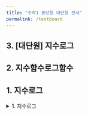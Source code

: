 ```yaml
---
title: "수학1 중단원 대단원 판서"
permalink: /testboard
---
```

## 3. [대단원] 지수로그

## 2. 지수함수로그함수

## 1. 지수로그


<details>
<summary>1. 지수로그</summary>
<div markdown="1">
<img src="/assets/one chungsoo jpg test/[중단원 유튜브] 1. 지수로그_페이지_01.jpg"/>

<img src="/assets/one chungsoo jpg test/[중단원 유튜브] 1. 지수로그_페이지_02.jpg"/>

<img src="/assets/one chungsoo jpg test/[중단원 유튜브] 1. 지수로그_페이지_03.jpg"/>

<img src="/assets/one chungsoo jpg test/[중단원 유튜브] 1. 지수로그_페이지_04.jpg"/>

<img src="/assets/one chungsoo jpg test/[중단원 유튜브] 1. 지수로그_페이지_05.jpg"/>

<img src="/assets/one chungsoo jpg test/[중단원 유튜브] 1. 지수로그_페이지_06.jpg"/>

<img src="/assets/one chungsoo jpg test/[중단원 유튜브] 1. 지수로그_페이지_07.jpg"/>

<img src="/assets/one chungsoo jpg test/[중단원 유튜브] 1. 지수로그_페이지_08.jpg"/>

<img src="/assets/one chungsoo jpg test/[중단원 유튜브] 1. 지수로그_페이지_09.jpg"/>

<img src="/assets/one chungsoo jpg test/[중단원 유튜브] 1. 지수로그_페이지_10.jpg"/>

<img src="/assets/one chungsoo jpg test/[중단원 유튜브] 1. 지수로그_페이지_11.jpg"/>

<img src="/assets/one chungsoo jpg test/[중단원 유튜브] 1. 지수로그_페이지_12.jpg"/>
</div>
</details>
